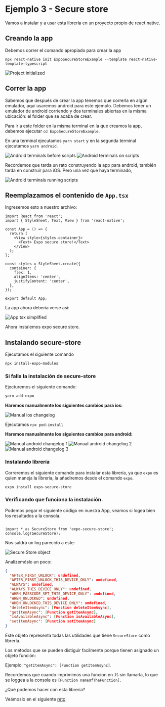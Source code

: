 # Ejemplo 3 - Secure store

Vamos a instalar y a usar esta librería en un proyecto propio de react native.

## Creando la app

Debemos correr el comando apropiado para crear la app

`npx react-native init ExpoSecureStoreExample --template react-native-template-typescript`

![Project initialized](assets/ProjectInit.png)

## Correr la app

Sabemos que después de crear la app tenemos que correrla en algún emulador, aquí usaremos android para este ejemplo. Debemos tener un emulador de android corriendo y dos terminales abiertas en la misma ubicación: el folder que se acaba de crear.

Para ir a este folder en la misma terminal en la que creamos la app, debemos ejecutar `cd ExpoSecureStoreExample`.

En una terminal ejecutamos `yarn start` y en la segunda terminal ejecutamos `yarn android`.

![Android terminals before scripts](assets/AndroidTerminals.png)
![Android terminals on scripts](assets/AndroidTerminalsScripts.png)

Recordemos que tarda un rato construyendo la app para android, también tarda en construir para iOS. Pero una vez que haya terminado,

![Android terminals running scripts](assets/AndroidTerminalsRunning.png)

## Reemplazamos el contenido de `App.tsx`

Ingresemos esto a nuestro archivo:

```TSX
import React from 'react';
import { StyleSheet, Text, View } from 'react-native';

const App = () => {
  return (
    <View style={styles.container}>
      <Text> Expo secure store!</Text>
    </View>
  );
};

const styles = StyleSheet.create({
  container: {
    flex: 1,
    alignItems: 'center',
    justifyContent: 'center',
  },
});

export default App;
```

La app ahora debería verse así:

![App.tsx simplified](./assets/AppSimplified.png)

Ahora instalemos expo secure store.

## Instalando secure-store

Ejecutamos el siguiente comando

```bash
npx install-expo-modules
```

### Si falla la instalación de secure-store

Ejecturemos el siguiente comando:

```bash
yarn add expo
```

**Haremos manualmente los siguientes cambios para ios:**

![Manual ios changelog](./assets/SecureStore-ios-changelog.png)

Ejecutamos `npx pod-install`

**Haremos manualmente los siguientes cambios para android:**

![Manual android changelog 1](./assets/SecureStore-android-changelog1.png)
![Manual android changelog 2](./assets/SecureStore-android-changelog2.png)
![Manual android changelog 3](./assets/SecureStore-android-changelog3.png)

### Instalando librería

Correremos el siguiente comando para instalar esta librería, ya que `expo` es quien maneja la librería, la añadiremos desde el comando `expo`.

```bash
expo install expo-secure-store
```
### Verificando que funciona la instalación.

Podemos pegar el siguiente código en nuestra App, veamos si logea bien los resultados a la consola.

```TS

import * as SecureStore from 'expo-secure-store';
console.log(SecureStore);

```

Nos saldrá un log parecido a este:

![Secure Store object](./assets/Secure-store-object-console.png)

Analizemóslo un poco:

```JSON
{
  "AFTER_FIRST_UNLOCK": undefined,
  "AFTER_FIRST_UNLOCK_THIS_DEVICE_ONLY": undefined,
  "ALWAYS": undefined,
  "ALWAYS_THIS_DEVICE_ONLY": undefined,
  "WHEN_PASSCODE_SET_THIS_DEVICE_ONLY": undefined,
  "WHEN_UNLOCKED": undefined,
  "WHEN_UNLOCKED_THIS_DEVICE_ONLY": undefined,
  "deleteItemAsync": [Function deleteItemAsync],
  "getItemAsync": [Function getItemAsync],
  "isAvailableAsync": [Function isAvailableAsync],
  "setItemAsync": [Function setItemAsync]
}
```

Este objeto representa todas las utilidades que tiene `SecureStore` como librería.

Los métodos que se pueden distiguir facilmente porque tienen asignado un objeto función:

Ejemplo: `"getItemAsync": [Function getItemAsync]`.

Recordemos que cuando imprimimos una funcion en `JS` sin llamarla, lo que se loggea a la consola es `[Function nameOfTheFunction]`.

¿Qué podemos hacer con esta librería?

Veámoslo en el siguiente [reto](../Reto-01/).